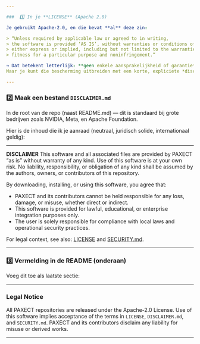 ```yaml
---

###  1️⃣ In je **LICENSE** (Apache 2.0)

Je gebruikt Apache-2.0, en die bevat **al** deze zin:

> “Unless required by applicable law or agreed to in writing,
> the software is provided ‘AS IS’, without warranties or conditions of any kind,
> either express or implied, including but not limited to the warranties of merchantability,
> fitness for a particular purpose and noninfringement.”

→ Dat betekent letterlijk: **geen enkele aansprakelijkheid of garantie**.
Maar je kunt die bescherming uitbreiden met een korte, expliciete *disclaimer file*.

---
```


###  2️⃣ Maak een bestand `DISCLAIMER.md`

In de root van de repo (naast README.md) — dit is standaard bij grote bedrijven zoals NVIDIA, Meta, en Apache Foundation.

Hier is de inhoud die ik je aanraad (neutraal, juridisch solide, internationaal geldig):

---

**DISCLAIMER**
This software and all associated files are provided by PAXECT “as is” without warranty of any kind.
Use of this software is at your own risk.
No liability, responsibility, or obligation of any kind shall be assumed by the authors, owners, or contributors of this repository.

By downloading, installing, or using this software, you agree that:

* PAXECT and its contributors cannot be held responsible for any loss, damage, or misuse, whether direct or indirect.
* This software is provided for lawful, educational, or enterprise integration purposes only.
* The user is solely responsible for compliance with local laws and operational security practices.

For legal context, see also: [LICENSE](./LICENSE) and [SECURITY.md](./SECURITY.md).

---

###  3️⃣ Vermelding in de **README (onderaan)**

Voeg dit toe als laatste sectie:

---

### Legal Notice

All PAXECT repositories are released under the Apache-2.0 License.
Use of this software implies acceptance of the terms in `LICENSE`, `DISCLAIMER.md`, and `SECURITY.md`.
PAXECT and its contributors disclaim any liability for misuse or derived works.

---


